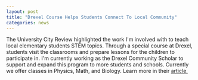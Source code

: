 ```yaml
---
layout: post
title: "Drexel Course Helps Students Connect To Local Community"
categories: news
---
```


The University City Review highlighted the work I'm involved with to teach local elementary students STEM topics. Through a special course at Drexel, students visit the classrooms and prepare lessons for the children to participate in. I'm currently working as the Drexel Community Scholar to support and expand this program to more students and schools. Currently we offer classes in Physics, Math, and Biology. Learn more in their [article.](http://ucreview.com/drexel-course-helps-students-connect-to-local-community-p7197-1.htm)